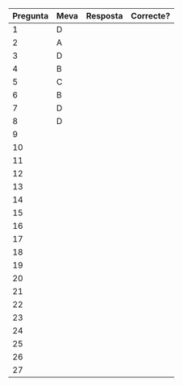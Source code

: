 | Pregunta | Meva | Resposta | Correcte? |
| -------- | ---- | -------- | --------- |
| 1        | D    |          |           |
| 2        | A    |          |           |
| 3        | D    |          |           |
| 4        | B    |          |           |
| 5        | C    |          |           |
| 6        | B    |          |           |
| 7        | D    |          |           |
| 8        | D    |          |           |
| 9        |      |          |           |
| 10       |      |          |           |
| 11       |      |          |           |
| 12       |      |          |           |
| 13       |      |          |           |
| 14       |      |          |           |
| 15       |      |          |           |
| 16       |      |          |           |
| 17       |      |          |           |
| 18       |      |          |           |
| 19       |      |          |           |
| 20       |      |          |           |
| 21       |      |          |           |
| 22       |      |          |           |
| 23       |      |          |           |
| 24       |      |          |           |
| 25       |      |          |           |
| 26       |      |          |           |
| 27       |      |          |           |